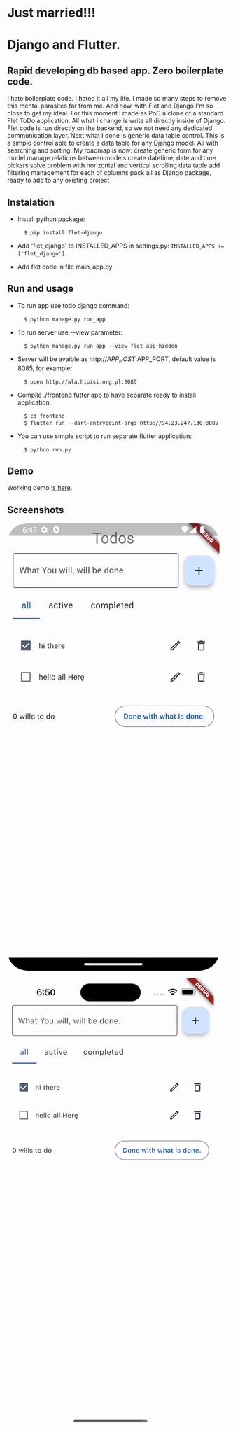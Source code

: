 # Just married!!!
# Django and Flutter.

## Rapid developing db based app. Zero boilerplate code.

I hate boilerplate code. I hated it all my life. I made so many steps to remove this mental parasites far from me. And now, with Flet and Django I'm so close to get my ideal. For this moment I made as PoC a clone of a standard Flet ToDo application. All what i change is write all directly inside of Django. Flet code is run directly on the backend, so we not need any dedicated communication layer. Next what I done is generic data table control. This is a simple control able to create a data table for any Django model. All with searching and sorting. My roadmap is now:
create generic form for any model
manage relations between models
create datetime, date and time pickers
solve problem with horizontal and vertical scrolling data table
add filtering management for each of columns
pack all as Django package, ready to add to any existing project

## Instalation
- Install python package:

        $ pip install flet-django
- Add 'flet_django' to INSTALLED_APPS in settings.py:
        `INSTALLED_APPS += ['flet_django']`
- Add flet code in file main_app.py

## Run and usage
- To run app use todo django command:

        $ python manage.py run_app
- To run server use --view parameter:

        $ python manage.py run_app --view flet_app_hidden
- Server will be avaible as http://$APP_HOST:$APP_PORT, default value is 8085, for example:

        $ open http://ala.hipisi.org.pl:8085
- Compile ./frontend futter app to have separate ready to install application:

        $ cd frontend
        $ flutter run --dart-entrypoint-args http://94.23.247.130:8085
- You can use simple script to run separate flutter application:

        $ python run.py

## Demo

Working demo [is here](http://ala.hipisi.org.pl:8085).

## Screenshots

![Android app](./todo_pixel4.png)

![iOS app](./todo_iphone14.png)
